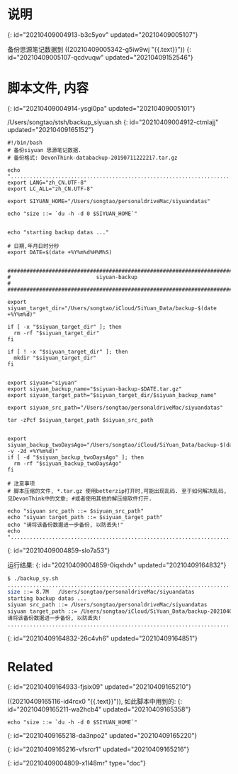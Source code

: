 # 说明
{: id="20210409004913-b3c5yov" updated="20210409005107"}

备份思源笔记数据到 ((20210409005342-g5iw9wj "{{.text}}"))
{: id="20210409005107-qcdvuqw" updated="20210409152546"}

# 脚本文件, 内容
{: id="20210409004914-ysgi0pa" updated="20210409005101"}

/Users/songtao/stsh/backup_siyuan.sh
{: id="20210409004912-ctmlajj" updated="20210409165152"}

```shell
#!/bin/bash
# 备份siyuan 思源笔记数据.
# 备份格式: DevonThink-databackup-20190711222217.tar.gz

echo "............................................................................"
export LANG="zh_CN.UTF-8"
export LC_ALL="zh_CN.UTF-8"

export SIYUAN_HOME="/Users/songtao/personaldriveMac/siyuandatas"

echo "size ::= `du -h -d 0 $SIYUAN_HOME`" 


echo "starting backup datas ..."

# 日期,年月日时分秒
export DATE=$(date +%Y%m%d%H%M%S)


##############################################################################
#                           siyuan-backup                                    #
##############################################################################

export siyuan_target_dir="/Users/songtao/iCloud/SiYuan_Data/backup-$(date +%Y%m%d)"

if [ -x "$siyuan_target_dir" ]; then
  rm -rf "$siyuan_target_dir"
fi

if [ ! -x "$siyuan_target_dir" ]; then
  mkdir "$siyuan_target_dir"
fi


export siyuan="siyuan"
export siyuan_backup_name="$siyuan-backup-$DATE.tar.gz"
export siyuan_target_path="$siyuan_target_dir/$siyuan_backup_name"

export siyuan_src_path="/Users/songtao/personaldriveMac/siyuandatas"

tar -zPcf $siyuan_target_path $siyuan_src_path


export siyuan_backup_twoDaysAgo="/Users/songtao/iCloud/SiYuan_Data/backup-$(date -v -2d +%Y%m%d)"
if [ -d "$siyuan_backup_twoDaysAgo" ]; then
  rm -rf "$siyuan_backup_twoDaysAgo"
fi

# 注意事项
# 脚本压缩的文件, *.tar.gz 使用betterzip打开时,可能出现乱码. 至于如何解决乱码, 见DevonThink中的文章; #或者使用其他的解压缩软件打开.

echo "siyuan src_path ::= $siyuan_src_path"
echo "siyuan target_path ::= $siyuan_target_path"
echo "请将该备份数据进一步备份, 以防丢失!"
echo "............................................................................"

```
{: id="20210409004859-slo7a53"}

运行结果:
{: id="20210409004859-0iqxhdv" updated="20210409164832"}

```bash
$ ./backup_sy.sh
............................................................................
size ::= 8.7M	/Users/songtao/personaldriveMac/siyuandatas
starting backup datas ...
siyuan src_path ::= /Users/songtao/personaldriveMac/siyuandatas
siyuan target_path ::= /Users/songtao/iCloud/SiYuan_Data/backup-20210409/siyuan-backup-20210409164602.tar.gz
请将该备份数据进一步备份, 以防丢失!
............................................................................

```
{: id="20210409164832-26c4vh6" updated="20210409164851"}

# Related
{: id="20210409164933-fjsix09" updated="20210409165210"}

((20210409165116-id4rcx0 "{{.text}}")), 如此脚本中用到的: 
{: id="20210409165211-wa2hcb4" updated="20210409165358"}

```
echo "size ::= `du -h -d 0 $SIYUAN_HOME`"
```
{: id="20210409165218-da3npo2" updated="20210409165220"}

{: id="20210409165216-vfsrcr1" updated="20210409165216"}


{: id="20210409004809-x1l48mr" type="doc"}
